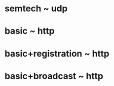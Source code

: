 semtech ~ udp
=============

basic ~ http
============

basic+registration ~ http
=========================

basic+broadcast ~ http
======================
